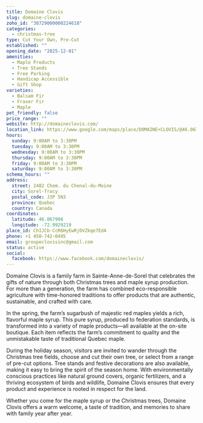 ```yaml
---
title: Domaine Clovis
slug: domaine-clovis
zoho_id: "38729000000224618"
categories:
  - christmas-tree
type: Cut Your Own, Pre-Cut
established: ""
opening_date: "2025-12-01"
amenities:
  - Maple Products
  - Tree Stands
  - Free Parking
  - Handicap Accessible
  - Gift Shop
varieties:
  - Balsam Fir
  - Fraser Fir
  - Maple
pet_friendly: false
price_range: ""
website: http://domaineclovis.com/
location_link: https://www.google.com/maps/place/DOMAINE+CLOVIS/@46.067997999999996,-72.9929219,14z/data=!4m8!1m2!2m1!1sDOMAINE+CLOVIS!3m4!1s0x4cc8871e7182bf09:0xd011bba79259e58c!8m2!3d46.067997999999996!4d-72.9929219
hours:
  sunday: 9:00AM to 3:30PM
  tuesday: 9:00AM to 3:30PM
  wednesday: 9:00AM to 3:30PM
  thursday: 9:00AM to 3:30PM
  friday: 9:00AM to 3:30PM
  saturday: 9:00AM to 3:30PM
schema_hours: ""
address:
  street: 2482 Chem. du Chenal-du-Moine
  city: Sorel-Tracy
  postal_code: J3P 5N3
  province: Quebec
  country: Canada
coordinates:
  latitude: 46.067998
  longitude: -72.9929219
place_id: ChIJCb-CcR6HyEwRjOVZkqe7EdA
phone: +1 450-742-0495
email: groupeclovisinc@gmail.com
status: active
social:
  facebook: https://www.facebook.com/domaineclovis/
---
```


Domaine Clovis is a family farm in Sainte-Anne-de-Sorel that celebrates the gifts of nature through both Christmas trees and maple syrup production. For more than a generation, the farm has combined eco-responsible agriculture with time-honored traditions to offer products that are authentic, sustainable, and crafted with care.

In the spring, the farm’s sugarbush of majestic red maples yields a rich, flavorful maple syrup. This pure syrup, produced to federation standards, is transformed into a variety of maple products—all available at the on-site boutique. Each item reflects the farm’s commitment to quality and the unmistakable taste of traditional Quebec maple.

During the holiday season, visitors are invited to wander through the Christmas tree fields, choose and cut their own tree, or select from a range of pre-cut options. Tree stands and festive decorations are also available, making it easy to bring the spirit of the season home. With environmentally conscious practices like natural ground covers, organic fertilizers, and a thriving ecosystem of birds and wildlife, Domaine Clovis ensures that every product and experience is rooted in respect for the land.

Whether you come for the maple syrup or the Christmas trees, Domaine Clovis offers a warm welcome, a taste of tradition, and memories to share with family year after year.
